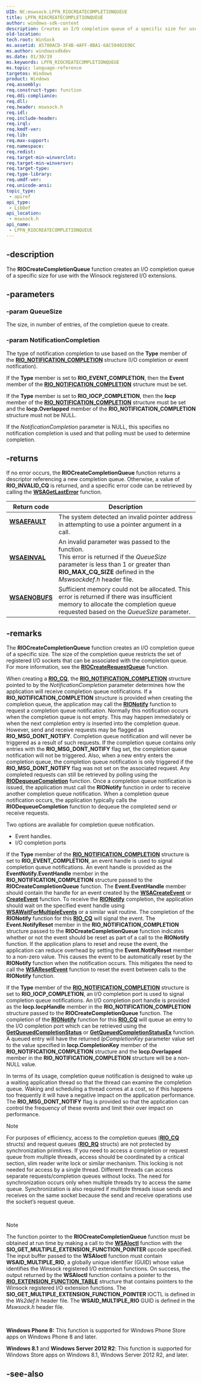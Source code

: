 ```yaml
---
UID: NC:mswsock.LPFN_RIOCREATECOMPLETIONQUEUE
title: LPFN_RIOCREATECOMPLETIONQUEUE
author: windows-sdk-content
description: Creates an I/O completion queue of a specific size for use with the Winsock registered I/O extensions.
old-location: 
tech.root: WinSock
ms.assetid: A5700ACD-3F4B-4AFF-8BA1-6AC59402E06C
ms.author: windowssdkdev
ms.date: 01/30/19
ms.keywords: LPFN_RIOCREATECOMPLETIONQUEUE
ms.topic: language-reference
targetos: Windows
product: Windows
req.assembly: 
req.construct-type: function
req.ddi-compliance: 
req.dll: 
req.header: mswsock.h
req.idl: 
req.include-header: 
req.irql: 
req.kmdf-ver: 
req.lib: 
req.max-support: 
req.namespace: 
req.redist: 
req.target-min-winverclnt: 
req.target-min-winversvr: 
req.target-type: 
req.type-library: 
req.umdf-ver: 
req.unicode-ansi: 
topic_type:
 - apiref
api_type:
 - LibDef
api_location:
 - mswsock.h
api_name:
 - LPFN_RIOCREATECOMPLETIONQUEUE
---
```


## -description

The **RIOCreateCompletionQueue** function creates an I/O completion queue of a specific size for use with the Winsock registered I/O extensions.


## -parameters

### -param QueueSize

The size, in number of entries, of the completion queue to create.


### -param NotificationCompletion

The type of notification completion to use based on the **Type** member of the [**RIO\_NOTIFICATION\_COMPLETION**](rio-notification-completion.md) structure (I/O completion or event notification).

If the **Type** member is set to **RIO\_EVENT\_COMPLETION**, then the **Event** member of the [**RIO\_NOTIFICATION\_COMPLETION**](rio-notification-completion.md) structure must be set.

If the **Type** member is set to **RIO\_IOCP\_COMPLETION**, then the **Iocp** member of the [**RIO\_NOTIFICATION\_COMPLETION**](rio-notification-completion.md) structure must be set and the **Iocp.Overlapped** member of the **RIO\_NOTIFICATION\_COMPLETION** structure must not be NULL.

If the *NotificationCompletion* parameter is NULL, this specifies no notification completion is used and that polling must be used to determine completion.

## -returns

If no error occurs, the **RIOCreateCompletionQueue** function returns a descriptor referencing a new completion queue. Otherwise, a value of **RIO\_INVALID\_CQ** is returned, and a specific error code can be retrieved by calling the [**WSAGetLastError**](wsagetlasterror-2.md) function.

| Return code                                                                                                                               | Description                                                                                                                                                                                                                  |
|-------------------------------------------------------------------------------------------------------------------------------------------|------------------------------------------------------------------------------------------------------------------------------------------------------------------------------------------------------------------------------|
| <dl> <dt>**[WSAEFAULT](windows-sockets-error-codes-2.md#wsaefault)**</dt> </dl>   | The system detected an invalid pointer address in attempting to use a pointer argument in a call.<br/>                                                                                                                 |
| <dl> <dt>**[WSAEINVAL](windows-sockets-error-codes-2.md#wsaeinval)**</dt> </dl>   | An invalid parameter was passed to the function. <br/> This error is returned if the *QueueSize* parameter is less than 1 or greater than **RIO\_MAX\_CQ\_SIZE** defined in the *Mswsockdef.h* header file.<br/> |
| <dl> <dt>**[WSAENOBUFS](windows-sockets-error-codes-2.md#wsaenobufs)**</dt> </dl> | Sufficient memory could not be allocated. This error is returned if there was insufficient memory to allocate the completion queue requested based on the *QueueSize* parameter. <br/>                                 |


## -remarks

The **RIOCreateCompletionQueue** function creates an I/O completion queue of a specific size. The size of the completion queue restricts the set of registered I/O sockets that can be associated with the completion queue. For more information, see the [**RIOCreateRequestQueue**](riocreaterequestqueue.md) function.

When creating a [**RIO\_CQ**](riocqueue.md), the [**RIO\_NOTIFICATION\_COMPLETION**](rio-notification-completion.md) structure pointed to by the *NotificationCompletion* parameter determines how the application will receive completion queue notifications. If a **RIO\_NOTIFICATION\_COMPLETION** structure is provided when creating the completion queue, the application may call the [**RIONotify**](rionotify.md) function to request a completion queue notification. Normally this notification occurs when the completion queue is not empty. This may happen immediately or when the next completion entry is inserted into the completion queue. However, send and receive requests may be flagged as **RIO\_MSG\_DONT\_NOTIFY**. Completion queue notification and will never be triggered as a result of such requests. If the completion queue contains only entries with the **RIO\_MSG\_DONT\_NOTIFY** flag set, the completion queue notification will not be triggered. Also, when a new entry enters the completion queue, the completion queue notification is only triggered if the **RIO\_MSG\_DONT\_NOTIFY** flag was not set on the associated request. Any completed requests can still be retrieved by polling using the [**RIODequeueCompletion**](riodequeuecompletion.md) function. Once a completion queue notification is issued, the application must call the **RIONotify** function in order to receive another completion queue notification. When a completion queue notification occurs, the application typically calls the **RIODequeueCompletion** function to dequeue the completed send or receive requests.

Two options are available for completion queue notification.

-   Event handles.
-   I/O completion ports

If the **Type** member of the [**RIO\_NOTIFICATION\_COMPLETION**](rio-notification-completion.md) structure is set to **RIO\_EVENT\_COMPLETION**, an event handle is used to signal completion queue notifications. An event handle is provided as the **EventNotify.EventHandle** member in the **RIO\_NOTIFICATION\_COMPLETION** structure passed to the **RIOCreateCompletionQueue** function. The **Event.EventHandle** member should contain the handle for an event created by the [**WSACreateEvent**](wsacreateevent-2.md) or [**CreateEvent**](base.createevent) function. To receive the [**RIONotify**](rionotify.md) completion, the application should wait on the specified event handle using [**WSAWaitForMultipleEvents**](wsawaitformultipleevents-2.md) or a similar wait routine. The completion of the **RIONotify** function for this [**RIO\_CQ**](riocqueue.md) will signal the event. The **Event.NotifyReset** member in the **RIO\_NOTIFICATION\_COMPLETION** structure passed to the **RIOCreateCompletionQueue** function indicates whether or not the event should be reset as part of a call to the **RIONotify** function. If the application plans to reset and reuse the event, the application can reduce overhead by setting the **Event.NotifyReset** member to a non-zero value. This causes the event to be automatically reset by the **RIONotify** function when the notification occurs. This mitigates the need to call the [**WSAResetEvent**](wsaresetevent-2.md) function to reset the event between calls to the **RIONotify** function.

If the **Type** member of the [**RIO\_NOTIFICATION\_COMPLETION**](rio-notification-completion.md) structure is set to **RIO\_IOCP\_COMPLETION**, an I/O completion port is used to signal completion queue notifications. An I/O completion port handle is provided as the **Iocp.IocpHandle** member in the **RIO\_NOTIFICATION\_COMPLETION** structure passed to the **RIOCreateCompletionQueue** function. The completion of the [**RIONotify**](rionotify.md) function for this [**RIO\_CQ**](riocqueue.md) will queue an entry to the I/O completion port which can be retrieved using the [**GetQueuedCompletionStatus**](fs.getqueuedcompletionstatus) or [**GetQueuedCompletionStatusEx**](fs.getqueuedcompletionstatusex_func) function. A queued entry will have the returned *lpCompletionKey* parameter value set to the value specified in **Iocp.CompletionKey** member of the **RIO\_NOTIFICATION\_COMPLETION** structure and the **Iocp.Overlapped** member in the **RIO\_NOTIFICATION\_COMPLETION** structure will be a non-NULL value.

In terms of its usage, completion queue notification is designed to wake up a waiting application thread so that the thread can examine the completion queue. Waking and scheduling a thread comes at a cost, so if this happens too frequently it will have a negative impact on the application performance. The **RIO\_MSG\_DONT\_NOTIFY** flag is provided so that the application can control the frequency of these events and limit their over impact on performance.

> [!Note]  
> For purposes of efficiency, access to the completion queues ([**RIO\_CQ**](riocqueue.md) structs) and request queues ([**RIO\_RQ**](riorqueue.md) structs) are not protected by synchronization primitives. If you need to access a completion or request queue from multiple threads, access should be coordinated by a critical section, slim reader write lock or similar mechanism. This locking is not needed for access by a single thread. Different threads can access separate requests/completion queues without locks. The need for synchronization occurs only when multiple threads try to access the same queue. Synchronization is also required if multiple threads issue sends and receives on the same socket because the send and receive operations use the socket’s request queue.

 

> [!Note]  
> The function pointer to the **RIOCreateCompletionQueue** function must be obtained at run time by making a call to the [**WSAIoctl**](wsaioctl-2.md) function with the **SIO\_GET\_MULTIPLE\_EXTENSION\_FUNCTION\_POINTER** opcode specified. The input buffer passed to the **WSAIoctl** function must contain **WSAID\_MULTIPLE\_RIO**, a globally unique identifier (GUID) whose value identifies the Winsock registered I/O extension functions. On success, the output returned by the **WSAIoctl** function contains a pointer to the [**RIO\_EXTENSION\_FUNCTION\_TABLE**](rio-extension-function-table.md) structure that contains pointers to the Winsock registered I/O extension functions. The **SIO\_GET\_MULTIPLE\_EXTENSION\_FUNCTION\_POINTER** IOCTL is defined in the *Ws2def.h* header file. The **WSAID\_MULTIPLE\_RIO** GUID is defined in the *Mswsock.h* header file.

 

**Windows Phone 8:** This function is supported for Windows Phone Store apps on Windows Phone 8 and later.

**Windows 8.1** and **Windows Server 2012 R2**: This function is supported for Windows Store apps on Windows 8.1, Windows Server 2012 R2, and later.

## -see-also

